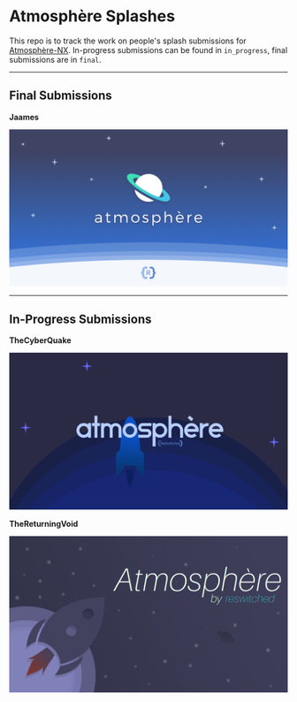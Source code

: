 # Atmosphère Splashes

This repo is to track the work on people's splash submissions for [Atmosphère-NX](https://github.com/SciresM/Atmosphere-NX). In-progress submissions can be found in `in_progress`, final submissions are in `final`.

---

## Final Submissions

**Jaames**

![Jaames](https://raw.githubusercontent.com/Adubbz/Atmosphere-Splashes/master/final/jaames_0.png)

---

## In-Progress Submissions

**TheCyberQuake**

![TheCyberQuake](https://raw.githubusercontent.com/Adubbz/Atmosphere-Splashes/master/in_progress/TheCyberQuake_0.png)

**TheReturningVoid**

![TheReturningVoid](https://raw.githubusercontent.com/Adubbz/Atmosphere-Splashes/master/in_progress/TheReturningVoid_0.png)